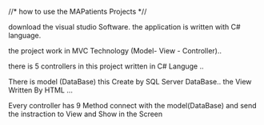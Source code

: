 //* how to use the MAPatients Projects *//

download the visual studio Software.
the application is written with C# language.

the project work in MVC Technology (Model- View - Controller)..

there is 5 controllers in this project written in C# Languge .. 

There is model (DataBase) this Create by SQL Server DataBase.. the View Written By HTML ...

 Every controller has 9 Method connect with the model(DataBase) and send the instraction to View and Show in the Screen
